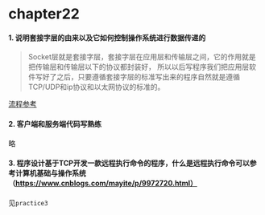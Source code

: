 # chapter22

#### 1. 说明套接字层的由来以及它如何控制操作系统进行数据传递的
>Socket层就是套接字层，套接字层在应用层和传输层之间，它的作用就是把传输层和传输层以下的协议都封装好， 所以以后写程序我们把应用层软件写好了之后，只要遵循套接字层的标准写出来的程序自然就是遵循TCP/UDP和ip协议和以太网协议的标准的。

[流程参考](https://blog.csdn.net/u010297828/article/details/45740807)


#### 2. 客户端和服务端代码写熟练

略

#### 3. 程序设计基于TCP开发一款远程执行命令的程序，什么是远程执行命令可以参考计算机基础与操作系统（https://www.cnblogs.com/mayite/p/9972720.html）

见`practice3`
